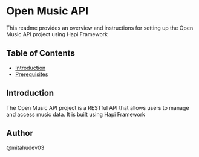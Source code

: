 # Open Music API

This readme provides an overview and instructions for setting up the Open Music API project using Hapi Framework

## Table of Contents

- [Introduction](#introduction)
- [Prerequisites](#author)

## Introduction

The Open Music API project is a RESTful API that allows users to manage and access music data. It is built using Hapi Framework 

## Author

@mitahudev03